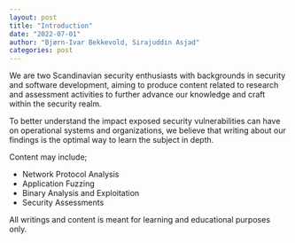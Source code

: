 ```yaml
---
layout: post
title: "Introduction"
date: "2022-07-01"
author: "Bjørn-Ivar Bekkevold, Sirajuddin Asjad"
categories: post
---
```


We are two Scandinavian security enthusiasts with backgrounds in security and software development, aiming to produce content related to research and assessment activities to further advance our knowledge and craft within the security realm. 

To better understand the impact exposed security vulnerabilities can have on operational systems and organizations, we believe that writing about our findings is the optimal way to learn the subject in depth. 

Content may include;
- Network Protocol Analysis
- Application Fuzzing
- Binary Analysis and Exploitation
- Security Assessments

All writings and content is meant for learning and educational purposes only.